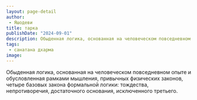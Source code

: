 ```yaml
---
layout: page-detail
author:
 - Яшодеви
title: тарка
publishDate: "2024-09-01"
description: Обыденная логика, основанная на человеческом повседневном опыте и обусловленная рамками мышления, привычных физических законов, четыре базовых закона формальной логики тождества, непротиворечия, достаточного основания, исключенного третьего.
tags:
 - санатана дхарма
image: 
---
```


Обыденная логика, основанная на человеческом повседневном опыте и обусловленная рамками мышления, привычных физических законов, четыре базовых закона формальной логики: тождества, непротиворечия, достаточного основания, исключенного третьего.

